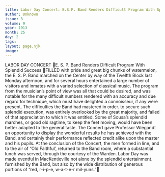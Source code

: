 ```yaml
---
title: Labor Day Concert: E.S.P. Band Renders Difficult Program With Splendid Success 
author: Unknown
issue: 3
volume: 9
year: 1913
month: 25
day: 2
tags:
layout: page.njk
image:
---
```

LABOR DAY CONCERT E. S. P. Band Renders Difficult Program With Splendid Success FILLED with pride and great big chunks of watermelon, the E. S. P. Band marched on the Center by way of the Twelfth Block last Monday afternoon, and for several hours entertained a large number of visitors and inmates with a varied selection of classical music. The program from the musician’s point of view was all that could be desired, and was notable for the many difficult numbers rendered with an accuracy and due regard for technique, which must have delighted a connoisseur, if any were present. The difficulties the Band had mastered in order. to secure such splendid execution, was entirely overlooked by the great majority, and failed of that appreciation to which it was entitled. Some of Sousa’s splendid marches, or good old ragtime, to keep the feet moving, would have been better adapted to the general taste. The Concert gave Professor Wiegandt an opportunity to display the wonderful results he has achieved with the Band, and certainly their performance reflected credit alike upon the master and his pupils. At the conclusion of the Concert, the men formed in line, and to the air of “Old Faithful’, returned to the Band room, where a substantial lunch was served, through the courtesy of the Warden. Labor Day was made eventful in MacKentieville not alone by the splendid entertainment. furnished by the Band, but also by the wide distribution of generous portions of “red, r-i-p-e, w-a-t-e-r mil-yuns.”
